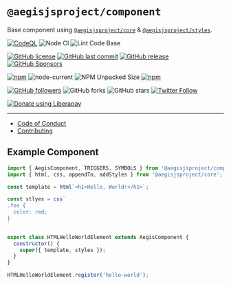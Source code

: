 # `@aegisjsproject/component`

Base component using [`@aegisjsproject/core`](https://github.com/AegisJSProject/core)
& [`@aegisjsproject/styles`](https://github.com/AegisJSProject/styles).

[![CodeQL](https://github.com/AegisJSProject/componentt/actions/workflows/codeql-analysis.yml/badge.svg)](https://github.com/AegisJSProject/componentt/actions/workflows/codeql-analysis.yml)
![Node CI](https://github.com/AegisJSProject/componentt/workflows/Node%20CI/badge.svg)
![Lint Code Base](https://github.com/AegisJSProject/componentt/workflows/Lint%20Code%20Base/badge.svg)

[![GitHub license](https://img.shields.io/github/license/AegisJSProject/componentt.svg)](https://github.com/AegisJSProject/componentt/blob/master/LICENSE)
[![GitHub last commit](https://img.shields.io/github/last-commit/AegisJSProject/componentt.svg)](https://github.com/AegisJSProject/componentt/commits/master)
[![GitHub release](https://img.shields.io/github/release/AegisJSProject/componentt?logo=github)](https://github.com/AegisJSProject/componentt/releases)
[![GitHub Sponsors](https://img.shields.io/github/sponsors/shgysk8zer0?logo=github)](https://github.com/sponsors/shgysk8zer0)

[![npm](https://img.shields.io/npm/v/@aegisjsproject/component)](https://www.npmjs.com/package/@aegisjsproject/component)
![node-current](https://img.shields.io/node/v/@aegisjsproject/component)
![NPM Unpacked Size](https://img.shields.io/npm/unpacked-size/%40aegisjsproject%2Fcomponent)
[![npm](https://img.shields.io/npm/dw/@aegisjsproject/component?logo=npm)](https://www.npmjs.com/package/@aegisjsproject/component)

[![GitHub followers](https://img.shields.io/github/followers/AegisJSProject.svg?style=social)](https://github.com/AegisJSProject)
![GitHub forks](https://img.shields.io/github/forks/AegisJSProject/componentt.svg?style=social)
![GitHub stars](https://img.shields.io/github/stars/AegisJSProject/componentt.svg?style=social)
[![Twitter Follow](https://img.shields.io/twitter/follow/shgysk8zer0.svg?style=social)](https://twitter.com/shgysk8zer0)

[![Donate using Liberapay](https://img.shields.io/liberapay/receives/shgysk8zer0.svg?logo=liberapay)](https://liberapay.com/shgysk8zer0/donate "Donate using Liberapay")
- - -

- [Code of Conduct](./.github/CODE_OF_CONDUCT.md)
- [Contributing](./.github/CONTRIBUTING.md)
<!-- - [Security Policy](./.github/SECURITY.md) -->

## Example Component

```js
import { AegisComponent, TRIGGERS, SYMBOLS } from '@aegisjsproject/component';
import { html, css, appendTo, addStyles } from '@aegisjsproject/core';

const template = html`<h1>Hello, World!</h1>`;

const stlyes = css`
.foo {
  color: red;
}
`

export class HTMLHelloWorldElement extends AegisComponent {
  constructor() {
    super({ template, styles });
  }
}

HTMLHelloWorldElement.register('hello-world');
```
